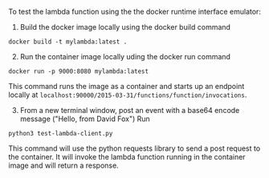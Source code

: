To test the lambda function using the the docker runtime interface emulator:
1. Build the docker image locally using the docker build command
```
docker build -t mylambda:latest .
```
2. Run the container image locally uding the docker run command
```
docker run -p 9000:8080 mylambda:latest
```

This command runs the image as a container and starts up an endpoint locally at ```localhost:90000/2015-03-31/functions/function/invocations```.

3. From a new terminal window, post an event with a base64 encode message ("Hello, from David Fox")
Run 
```
python3 test-lambda-client.py
```

This command will use the python requests library to send a post request to the container. It will invoke the lambda function running in the container image and will return a response.
